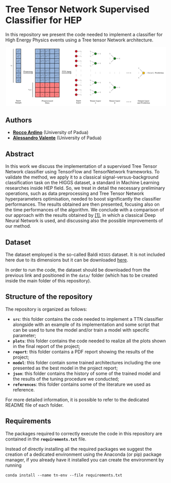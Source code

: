 # Tree Tensor Network Supervised Classifier for HEP

In this repository we present the code needed to implement a classifier for High Energy Physics events using a Tree tensor Network architecture.


<center>
    <img src="./workflow.png" alt="Drawing" style="width: 500px"/>
</center>



## Authors

* [**Rocco Ardino**](https://github.com/RoccoA97) (University of Padua)
* [**Alessandro Valente**](https://github.com/mastrovalentz) (University of Padua)



## Abstract
In this work we discuss the implementation of a supervised Tree Tensor Network classifier using TensorFlow and TensorNetwork frameworks. To validate the method, we apply it to a classical signal-versus-background classification task on the HIGGS dataset, a standard in Machine Learning researches inside HEP field. So, we treat in detail the necessary preliminary operations, such as data preprocessing and Tree Tensor Network hyperparameters optimisation, needed to boost significantly the classifier performances. The results obtained are then presented, focusing also on the time performances of the algorithm. We conclude with a comparison of our approach with the results obtained by [[1]](https://arxiv.org/pdf/1402.4735.pdf), in which a classical Deep Neural Network is used, and discussing also the possible improvements of our method.



## Dataset
The dataset employed is the so-called Baldi `HIGGS` dataset. It is not included here due to its dimensions but it can be downloaded [here](https://archive.ics.uci.edu/ml/datasets/HIGGS).

In order to run the code, the dataset should be downloaded from the previous link and positioned in the `data/` folder (which has to be created inside the main folder of this repository).



## Structure of the repository

The repository is organized as follows:
- **`src`**: this folder contains the code needed to implement a TTN classifier alongside with an example of its implementation and some script that can be used to tune the model and/or train a model with specific parameter;
- **`plots`**: this folder contains the code needed to realize all the plots shown in the final report of the project;
- **`report`**: this folder contains a PDF report showing the results of the project;
- **`model`**: this folder contain some trained architectures including the one presented as the best model in the project report;
- **`json`**: this folder contains the history of some of the trained model and the results of the tuning procedure we conducted;
- **`references`**: this folder contains some of the literature we used as reference.

For more detailed information, it is possible to refer to the dedicated README file of each folder.



## Requirements

The packages required to correctly execute the code in this repository are contained in the **`requirements.txt`** file.

Instead of directly installing all the required packages we suggest the creation of a dedicated environment using the Anaconda (or pip) package manager, if you already have it installed you can create the environment by running

```
conda install --name tn-env --file requirements.txt
```
